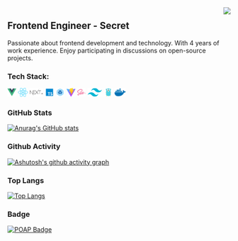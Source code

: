 <img align="right" src="https://count.getloli.com/get/@:Minori-ty?theme=rule34">

## Frontend Engineer - Secret

Passionate about frontend development and technology. With 4 years of work experience. Enjoy participating in discussions on open-source projects.

### **Tech Stack:**

<a href="https://v3.cn.vuejs.org"><code><img height="20" src="./images/vue.png"></code></a>
<a href="https://reactjs.org/"><code><img height="20" src="./images/react.svg"></code></a>
<a href="https://nextjs.org/"><code><img height="20" src="./images/next.png"></code></a>
<a href="https://www.tslang.cn/index.html"><code><img height="20" src="./images/typescript.png"></code></a>
<a href="https://webpack.js.org/"><code><img height="20" src="./images/webpack.svg"></code></a>
<a href="https://cn.vitejs.dev"><code><img height="20" src="./images/vite.png"></code></a>
<a href="https://sass-lang.com"><code><img height="20" src="./images/sass2.png"></code></a>
<a href="https://tailwindcss.com"><code><img height="20" src="./images/tailwindcss.png"></code></a>
<a href="https://go.dev/"><code><img height="20" src="./images/golang.png"></code></a>
<a href="https://www.docker.com"><code><img height="20" src="./images/docker.png"></code></a>

### GitHub Stats

[![Anurag's GitHub stats](https://github-readme-stats.vercel.app/api?username=Secret1007)](https://github.com/anuraghazra/github-readme-stats)

### Github Activity

[![Ashutosh's github activity graph](https://github-readme-activity-graph.vercel.app/graph?username=Secret1007)](https://github.com/ashutosh00710/github-readme-activity-graph)
### Top Langs
[![Top Langs](https://github-readme-stats.vercel.app/api/top-langs/?username=Secret1007)](https://github.com/anuraghazra/github-readme-stats)

### Badge
<a href="https://collectors.poap.xyz/scan/0x88d6fa78b18624A189140d5E8B131F639CeF3Fb2">
  <img src="https://assets.poap.xyz/7f8e4878-9ef9-4cd5-abdc-4147ba6e2094.gif" alt="POAP Badge" width="100">
</a>
